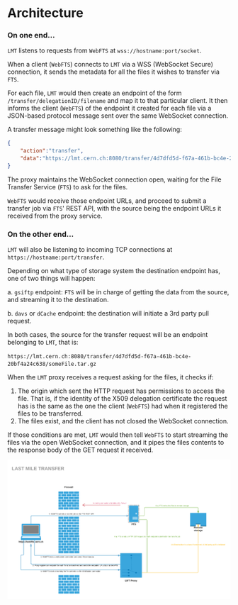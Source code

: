 # Architecture

### On one end...
`LMT` listens to requests from `WebFTS` at `wss://hostname:port/socket`.

When a client (`WebFTS`) connects to `LMT` via a WSS (WebSocket Secure) connection, it sends the metadata for all the files it wishes to transfer via `FTS`.

For each file, `LMT` would then create an endpoint of the form `/transfer/delegationID/filename` and map it to that particular client.
It then informs the client (`WebFTS`) of the endpoint it created for each file via a JSON-based protocol message sent over the same WebSocket connection.

A transfer message might look something like the following:
```json
{
    "action":"transfer",
    "data":"https://lmt.cern.ch:8080/transfer/4d7dfd5d-f67a-461b-bc4e-20bf4a24c638/someFile.tar.gz"
}
```
The proxy maintains the WebSocket connection open, waiting for the File Transfer Service (`FTS`) to ask for the files.

`WebFTS` would receive those endpoint URLs, and proceed to submit a transfer job via `FTS`' REST API, with the source being the endpoint URLs it received from the proxy service.


### On the other end...
`LMT` will also be listening to incoming TCP connections at `https://hostname:port/transfer`.

Depending on what type of storage system the destination endpoint has, one of two things will happen:

a. `gsiftp` endpoint: `FTS` will be in charge of getting the data from the source, and streaming it to the destination.

b. `davs` or `dCache` endpoint: the destination will initiate a 3rd party pull request.

In both cases, the source for the transfer request will be an endpoint belonging to `LMT`, that is:


`https://lmt.cern.ch:8080/transfer/4d7dfd5d-f67a-461b-bc4e-20bf4a24c638/someFile.tar.gz`

When the `LMT` proxy receives a request asking for the files, it checks if:
1. The origin which sent the HTTP request has permissions to access the file. That is, if the identity of the X509 delegation certificate the request has is the same as the one the client (`WebFTS`) had when it registered the files to be transferred.
2. The files exist, and the client has not closed the WebSocket connection.


If those conditions are met, `LMT` would then tell `WebFTS` to start streaming the files via the open WebSocket connection, and it pipes the files contents to the response body of the GET request it received.


![alt text](diagram.png "LMT's Architecture")
